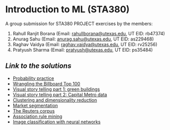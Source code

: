 # Introduction to ML (STA380)
A group submission for STA380 PROJECT exercises by the members:
  1. Rahull Ranjit Borana (Email: rahullborana@utexas.edu, UT EID: rb47374)
  2. Anurag Sahu (Email: anurag.sahu@utexas.edu, UT EID: as229468)
  3. Raghav Vaidya (Email: raghav.vaidya@utexas.edu, UT EID: rv25256)
  4. Pratyush Sharma (Email: pratyush@utexas.edu, UT EID: ps35484)

## *Link to the solutions*
- [Probability practice](problem1.ipynb)
- [Wrangling the Billboard Top 100](problem2.ipynb)
- [Visual story telling part 1: green buildings](problem3.ipynb)
- [Visual story telling part 2: Capital Metro data](problem4.ipynb)
- [Clustering and dimensionality reduction](problem5.ipynb)
- [Market segmentation](problem6.ipynb)
- [The Reuters corpus](problem7.ipynb)
- [Association rule mining](problem8.pdf)
- [Image classification with neural networks](problem9.ipynb)
